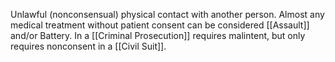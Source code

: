 Unlawful (nonconsensual) physical contact with another person. Almost any medical treatment without patient consent can be considered [[Assault]] and/or Battery. In a [[Criminal Prosecution]] requires malintent, but only requires nonconsent in a [[Civil Suit]].
